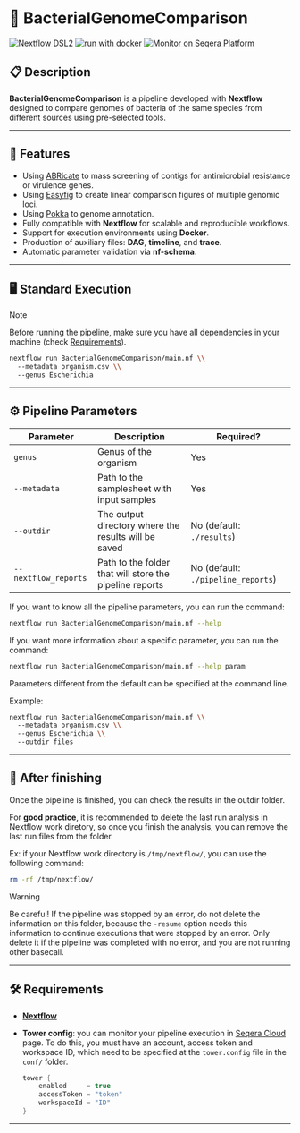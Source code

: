 # 🦠 BacterialGenomeComparison

[![Nextflow DSL2](https://img.shields.io/badge/Nextflow%20DSL2-%E2%89%A524.04.2-23aa62.svg?logo=nextflow&logoColor=30a969&style=flat)](https://www.nextflow.io/docs/latest/install.html)
[![run with docker](https://img.shields.io/badge/run%20with-docker-0db7ed?labelColor=5c5c5c&logo=docker)](https://docs.docker.com/engine/install/ubuntu/)
[![Monitor on Seqera Platform](https://img.shields.io/badge/Monitor%20%F0%9F%9A%A8-Seqera%20Platform-ee8cff?logo=seqera&logoColor=fff)](https://cloud.seqera.io/)

## 📋 Description

**BacterialGenomeComparison** is a pipeline developed with **Nextflow** designed to compare genomes of bacteria of the same species from different sources using pre-selected tools.

---

## 🚀 Features

- Using [ABRicate](https://github.com/tseemann/abricate) to mass screening of contigs for antimicrobial resistance or virulence genes.
- Using [Easyfig](https://mjsull.github.io/Easyfig/) to create linear comparison figures of multiple genomic loci.
- Using [Pokka](https://github.com/tseemann/prokka) to genome annotation.
- Fully compatible with **Nextflow** for scalable and reproducible workflows.
- Support for execution environments using **Docker**.
- Production of auxiliary files: **DAG**, **timeline**, and **trace**.
- Automatic parameter validation via **nf-schema**.

---

## 🖥️ Standard Execution

> [!NOTE]
> Before running the pipeline, make sure you have all dependencies in your machine (check [Requirements](#️-requirements)).

```bash
nextflow run BacterialGenomeComparison/main.nf \\
  --metadata organism.csv \\
  --genus Escherichia
```

---

## ⚙️ Pipeline Parameters

| **Parameter**             | **Description**                                         | **Required?**                      |
| --------------------------| --------------------------------------------------------|------------------------------------|
| `genus`                   | Genus of the organism                                   | Yes                                |
| `--metadata`              | Path to the samplesheet with input samples              | Yes                                |
| `--outdir`                | The output directory where the results will be saved    | No (default: `./results`)          |
| `--nextflow_reports`      | Path to the folder that will store the pipeline reports | No (default: `./pipeline_reports`) |

If you want to know all the pipeline parameters, you can run the command:

```bash
nextflow run BacterialGenomeComparison/main.nf --help
```

If you want more information about a specific parameter, you can run the command:

```bash
nextflow run BacterialGenomeComparison/main.nf --help param
```

Parameters different from the default can be specified at the command line.

Example:

```bash
nextflow run BacterialGenomeComparison/main.nf \\
  --metadata organism.csv \\
  --genus Escherichia \\
  --outdir files
```

---

## 🧹 After finishing

Once the pipeline is finished, you can check the results in the outdir folder.

For **good practice**, it is recommended to delete the last run analysis in Nextflow work diretory, so once you finish the analysis, you can remove the last run files from the folder.

Ex: if your Nextflow work directory is `/tmp/nextflow/`, you can use the following command:

```bash
rm -rf /tmp/nextflow/
```

> [!WARNING]
> Be careful! If the pipeline was stopped by an error, do not delete the information on this folder, because the `-resume` option needs this information to continue executions that were stopped by an error. Only delete it if the pipeline was completed with no error, and you are not running other basecall.

---

## 🛠️ Requirements

- **[Nextflow](https://www.nextflow.io/docs/latest/install.html)**
- **Tower config**: you can monitor your pipeline execution in [Seqera Cloud](https://cloud.seqera.io/) page. To do this, you must have an account, access token and workspace ID, which need to be specified at the `tower.config` file in the `conf/` folder.

    ```groovy
    tower {
        enabled     = true
        accessToken = "token"
        workspaceId = "ID"
    }
    ```

---
